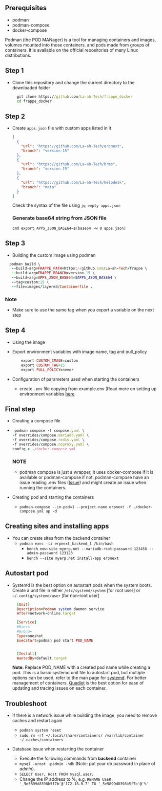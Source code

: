## Prerequisites

- podman
- podman-compose
- docker-compose

Podman (the POD MANager) is a tool for managing containers and images, volumes mounted into those containers, and pods made from groups of containers. It is available on the official repositories of many Linux distributions.

## Step 1

- Clone this repository and change the current directory to the downloaded folder

  ```cmd
    git clone https://github.com/La-ah-Tech/frappe_docker
    cd frappe_docker
  ```

## Step 2

- Create `apps.json` file with custom apps listed in it

  ```json
  [
    {
      "url": "https://github.com/La-ah-Tech/erpnext",
      "branch": "version-15"
    },
    {
      "url": "https://github.com/La-ah-Tech/hrms",
      "branch": "version-15"
    },
    {
      "url": "https://github.com/La-ah-Tech/helpdesk",
      "branch": "main"
    }
  ]
  ```

  Check the syntax of the file using `jq empty apps.json`

  ### Generate base64 string from JSON file

  `cmd export APPS_JSON_BASE64=$(base64 -w 0 apps.json)`

## Step 3

- Building the custom image using podman

```ruby
  podman build \
   --build-arg=FRAPPE_PATH=https://github.com/La-ah-Tech/frappe \
   --build-arg=FRAPPE_BRANCH=version-15 \
   --build-arg=APPS_JSON_BASE64=$APPS_JSON_BASE64 \
   --tag=custom:15 \
   --file=images/layered/Containerfile .
```

### Note

- Make sure to use the same tag when you export a variable on the next step

## Step 4

- Using the image
- Export environment variables with image name, tag and pull_policy

  ```ruby
      export CUSTOM_IMAGE=custom
      export CUSTOM_TAG=15
      export PULL_POLICY=never
  ```

- Configuration of parameters used when starting the containers
  - create `.env` file copying from example.env (Read more on setting up environment variables [here](https://github.com/La-ah-Tech/frappe_docker/blob/main/docs/environment-variables.md)

## Final step

- Creating a compose file

- ```ruby
   podman compose -f compose.yaml \
  -f overrides/compose.mariadb.yaml \
  -f overrides/compose.redis.yaml \
  -f overrides/compose.noproxy.yaml \
  config > ./docker-compose.yml
  ```

  ### NOTE

  - podman compose is just a wrapper, it uses docker-compose if it is available or podman-compose if not. podman-compose have an issue reading .env files ([Issue](https://github.com/containers/podman-compose/issues/475)) and might create an issue when running the containers.
- Creating pod and starting the containers
  - `podman-compose --in-pod=1 --project-name erpnext -f ./docker-compose.yml up -d`

## Creating sites and installing apps

- You can create sites from the backend container
  - `podman exec -ti erpnext_backend_1 /bin/bash`
    - `bench new-site myerp.net --mariadb-root-password 123456 --admin-password 123123`
    - `bench --site myerp.net install-app erpnext`

## Autostart pod

- Systemd is the best option on autostart pods when the system boots. Create a unit file in either `/etc/systemd/system` [for root user] or `~/.config/systemd/user` [for non-root user]

  ```ruby
    [Unit]
    Description=Podman system daemon service
    After=network-online.target

    [Service]
    #User=
    #Group=
    Type=oneshot
    ExecStart=podman pod start POD_NAME


    [Install]
    WantedBy=default.target

  ```

  **Note:** Replace POD_NAME with a created pod name while creating a pod. This is a basic systemd unit file to autostart pod, but multiple options can be used, refer to the man page for [systemd](https://man7.org/linux/man-pages/man1/init.1.html). For better management of containers, [Quadlet](https://docs.podman.io/en/v4.4/markdown/podman-systemd.unit.5.html) is the best option for ease of updating and tracing issues on each container.

## Troubleshoot

- If there is a network issue while building the image, you need to remove caches and restart again

  - `podman system reset`
  - `sudo rm -rf ~/.local/share/containers/ /var/lib/container ~/.caches/containers`

- Database issue when restarting the container
  - Execute the following commands from **backend** container
  - `mysql -uroot -padmin -hdb` (Note: put your db password in place of _admin_).
  - `SELECT User, Host FROM mysql.user;`
  - Change the IP address to %, e.g. `RENAME USER '_5e5899d8398b5f7b'@'172.18.0.7' TO '_5e5899d8398b5f7b'@'%'`
